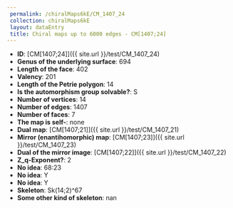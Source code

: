 ```yaml
--- 
 permalink: /chiralMaps6kE/CM_1407_24 
 collection: chiralMaps6kE
 layout: dataEntry
 title: Chiral maps up to 6000 edges - CM[1407;24]
---
```


- **ID**: [CM[1407;24]]({{ site.url }}/test/CM_1407_24)
- **Genus of the underlying surface**: 694
- **Length of the face**: 402
- **Valency**: 201
- **Length of the Petrie polygon**: 14
- **Is the automorphism group solvable?**: S
- **Number of vertices**: 14
- **Number of edges**: 1407
- **Number of faces**: 7
- **The map is self-**: none
- **Dual map**: [CM[1407;21]]({{ site.url }}/test/CM_1407_21)
- **Mirror (enantihomorphic) map**: [CM[1407;23]]({{ site.url }}/test/CM_1407_23)
- **Dual of the mirror image**: [CM[1407;22]]({{ site.url }}/test/CM_1407_22)
- **Z_q-Exponent?**: 2
- **No idea**:  68:23
- **No idea**: Y
- **No idea**: Y
- **Skeleton**: Sk(14;2)^67
- **Some other kind of skeleton**: nan
